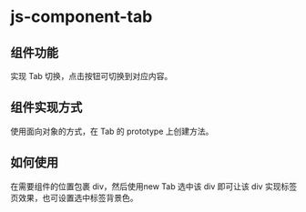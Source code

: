 # js-component-tab
## 组件功能
实现 Tab 切换，点击按钮可切换到对应内容。

## 组件实现方式
使用面向对象的方式，在 Tab 的 prototype 上创建方法。

## 如何使用
在需要组件的位置包裹 div，然后使用new Tab 选中该 div 即可让该 div 实现标签页效果，也可设置选中标签背景色。

